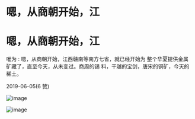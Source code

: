 # 嗯，从商朝开始，江

# 嗯，从商朝开始，江

唯为 : 嗯，从商朝开始，江西赣南等南方七省，就已经开始为 整个华夏提供金属矿藏了，直至今天，从未变过。商周的锡 料，干越的宝剑，唐宋的铜矿，今天的稀土。

2019-06-05(6 赞)

![image](img/Image_122.png)

![image](img/Image_123.png)